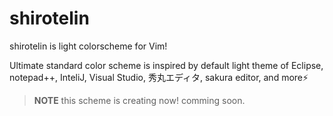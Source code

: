 # shirotelin

shirotelin is light colorscheme for Vim!

Ultimate standard color scheme is inspired by default light theme of Eclipse, notepad++, InteliJ, Visual Studio, 秀丸エディタ, sakura editor, and more⚡

> **NOTE** this scheme is creating now! comming soon.
